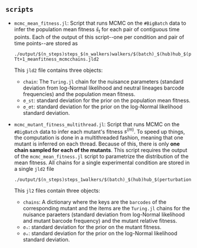 ## `scripts`

- `mcmc_mean_fitness.jl`: Script that runs MCMC on the `#BigBatch` data to infer
  the population mean fitness $\bar{s}_t$ for each pair of contiguous time
  points. Each of the output of this script--one per condition and pair of time
  points--are stored as
  ```
  ./output/$(n_steps)steps_$(n_walkers)walkers/$(batch)_$(hub)hub_$(perturbation)perturbation_$(rep)rep_Tt-Tt+1_meanfitness_mcmcchains.jld2
  ```
  This `jld2` file contains three objects:
    - `chain`: The `Turing.jl` chain for the nuisance parameters (standard
      deviation from log-Normal likelihood and neutral lineages barcode
      frequencies) and the population mean fitness. 
    - `σ_st`: standard deviation for the prior on the population mean fitness.
    - `σ_σt`: standard deviation for the prior on the log-Normal likelihood
      standard deviation.

- `mcmc_mutant_fitness_multithread.jl`: Script that runs MCMC on the `#BigBatch`
  data to infer each mutant's fitness $s^{(m)}$. To speed up things, the
  computation is done in a multithreaded fashion, meaning that one mutant is
  inferred on each thread. Because of this, there is only **one chain sampled
  for each of the mutants**. This script requires the output of the
  `mcmc_mean_fitness.jl` script to parametrize the distribution of the mean
  fitness. All chains for a single experimental condition are stored in a single
  `jld2` file
  ```
  ./output/$(n_steps)steps_1walkers/$(batch)_$(hub)hub_$(perturbation)perturbation_$(rep)rep_mutantfitness_mcmcchains.jld2
  ```
  This `jl2` files contain three objects:
    - `chains`: A dictionary where the keys are the `barcodes` of the
      corresponding mutant and the items are the `Turing.jl` chains for the
      nuisance paraeters (standard deviation from log-Normal likelihood and
      mutant barcode frequency) and the mutant relative fitness.
    - `σₛ`: standard deviation for the prior on the mutant fitness.
    - `σₑ`: standard deviation for the prior on the log-Normal likelihood
      standard deviation.